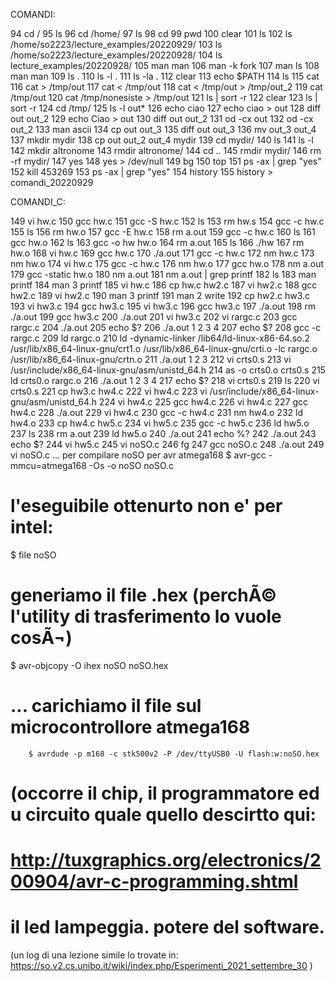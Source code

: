 
COMANDI:

   94  cd /
   95  ls
   96  cd /home/
   97  ls
   98  cd 
   99  pwd
  100  clear
  101  ls
  102  ls /home/so2223/lecture_examples/20220929/
  103  ls /home/so2223/lecture_examples/20220928/
  104  ls lecture_examples/20220928/
  105  man man
  106  man -k fork
  107  man ls
  108  man man
  109  ls .
  110  ls -l .
  111  ls -la .
  112  clear
  113  echo $PATH
  114  ls 
  115  cat 
  116  cat > /tmp/out
  117  cat < /tmp/out
  118  cat < /tmp/out > /tmp/out_2
  119  cat /tmp/out
  120  cat /tmp/nonesiste > /tmp/out
  121  ls | sort -r
  122  clear
  123  ls | sort -r
  124  cd /tmp/
  125  ls -l out*
  126  echo ciao
  127  echo ciao > out
  128  diff out out_2 
  129  echo Ciao > out
  130  diff out out_2 
  131  od -cx out
  132  od -cx out_2 
  133  man ascii
  134  cp out out_3
  135  diff out out_3
  136  mv out_3 out_4
  137  mkdir mydir
  138  cp out out_2 out_4 mydir
  139  cd mydir/
  140  ls
  141  ls -l
  142  mkdir altronome
  143  rmdir altronome/
  144  cd ..
  145  rmdir mydir/
  146  rm -rf mydir/
  147  yes
  148  yes > /dev/null
  149  bg
  150  top
  151  ps -ax | grep "yes"
  152  kill 453269
  153  ps -ax | grep "yes"
  154  history
  155  history > comandi_20220929



COMANDI_C:

  149  vi hw.c
  150  gcc hw.c
  151  gcc -S hw.c
  152  ls
  153  rm hw.s
  154  gcc -c hw.c
  155  ls
  156  rm hw.o
  157  gcc -E hw.c 
  158  rm a.out 
  159  gcc -c hw.c
  160  ls
  161  gcc hw.o
  162  ls
  163  gcc -o hw hw.o
  164  rm a.out 
  165  ls
  166  ./hw
  167  rm hw.o
  168  vi hw.c
  169  gcc hw.c
  170  ./a.out 
  171  gcc -c hw.c
  172  nm hw.c 
  173  nm hw.o
  174  vi hw.c
  175  gcc -c hw.c
  176  nm hw.o
  177  gcc hw.o
  178  nm a.out
  179  gcc -static hw.o
  180  nm a.out
  181  nm a.out | grep printf
  182  ls
  183  man printf
  184  man 3 printf
  185  vi hw.c 
  186  cp hw.c hw2.c
  187  vi hw2.c
  188  gcc hw2.c 
  189  vi hw2.c
  190  man 3 printf
  191  man 2 write
  192  cp hw2.c hw3.c
  193  vi hw3.c 
  194  gcc hw3.c
  195  vi hw3.c 
  196  gcc hw3.c
  197  ./a.out 
  198  rm ./a.out 
  199  gcc hw3.c
  200  ./a.out 
  201  vi hw3.c 
  202  vi rargc.c
  203  gcc rargc.c 
  204  ./a.out 
  205  echo $?
  206  ./a.out 1 2 3 4
  207  echo $?
  208  gcc -c rargc.c 
  209  ld rargc.o
  210  ld -dynamic-linker /lib64/ld-linux-x86-64.so.2 /usr/lib/x86_64-linux-gnu/crt1.o /usr/lib/x86_64-linux-gnu/crti.o -lc rargc.o /usr/lib/x86_64-linux-gnu/crtn.o
  211  ./a.out 1 2 3
  212  vi crts0.s
  213  vi /usr/include/x86_64-linux-gnu/asm/unistd_64.h 
  214  as -o crts0.o crts0.s 
  215  ld crts0.o rargc.o 
  216  ./a.out 1 2 3 4
  217  echo $?
  218  vi crts0.s
  219  ls
  220  vi crts0.s
  221  cp hw3.c hw4.c
  222  vi hw4.c
  223  vi /usr/include/x86_64-linux-gnu/asm/unistd_64.h 
  224  vi hw4.c
  225  gcc hw4.c
  226  vi hw4.c
  227  gcc hw4.c
  228  ./a.out 
  229  vi hw4.c
  230  gcc -c hw4.c
  231  nm hw4.o
  232  ld hw4.o
  233  cp hw4.c hw5.c
  234  vi hw5.c 
  235  gcc -c hw5.c
  236  ld hw5.o
  237  ls
  238  rm a.out 
  239  ld hw5.o
  240  ./a.out 
  241  echo %?
  242  ./a.out 
  243  echo $?
  244  vi hw5.c 
  245  vi noSO.c
  246  fg
  247  gcc noSO.c 
  248  ./a.out 
  249  vi noSO.c
	...
	per compilare noSO per avr atmega168
	 $ avr-gcc -mmcu=atmega168 -Os -o noSO noSO.c
# l'eseguibile ottenurto non e' per intel:
  $  file noSO
# generiamo il file .hex (perchÃ© l'utility di trasferimento lo vuole cosÃ¬)
  $ avr-objcopy -O ihex noSO noSO.hex
# ... carichiamo il file sul microcontrollore atmega168
        $ avrdude -p m168 -c stk500v2 -P /dev/ttyUSB0 -U flash:w:noSO.hex
# (occorre il chip, il programmatore ed u circuito quale quello descirtto qui:
# http://tuxgraphics.org/electronics/200904/avr-c-programming.shtml

# il led lampeggia. potere del software.

(un log di una lezione simile lo trovate in:
 https://so.v2.cs.unibo.it/wiki/index.php/Esperimenti_2021_settembre_30
 )
